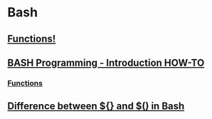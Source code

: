 # Bash

## [Functions!](https://ryanstutorials.net/bash-scripting-tutorial/bash-functions.php)
  

## [BASH Programming - Introduction HOW-TO](https://tldp.org/HOWTO/Bash-Prog-Intro-HOWTO.html#toc8)


### [Functions](https://tldp.org/HOWTO/Bash-Prog-Intro-HOWTO-8.html)


## [Difference between ${} and $() in Bash ](https://stackoverflow.com/questions/27472540/difference-between-and-in-bash)